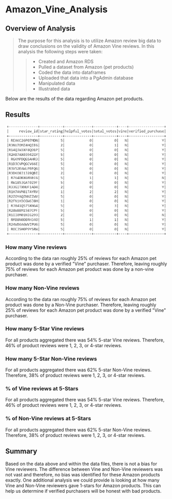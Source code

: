 # Amazon_Vine_Analysis

## Overview of Analysis
> The purpose for this analysis is to utilize Amazon review big data to draw conclusions on the validity of Amazon Vine reviews. In this analysis the following steps were taken:
  >> - Created and Amazon RDS
  >> - Pulled a dataset from Amazon (pet products)
  >> - Coded the data into dataframes
  >> - Uploaded that data into a PgAdmin database
  >> - Manipulated data
  >> - Illustrated data
  
Below are the results of the data regarding Amazon pet products.

## Results
![Screenshot](https://github.com/salvamike/Amazon_Vine_Analysis/blob/main/Image_1.png)

### How many Vine reviews
According to the data ran roughly 25% of reviews for each Amazon pet product was done by a verified "Vine" purchaser. Therefore, leaving roughly 75% of reviews for each Amazon pet product was done by a non-vine purchaser. 

### How many Non-Vine reviews
According to the data ran roughly 75% of reviews for each Amazon pet product was done by a Non-Vine purchaser. Therefore, leaving roughly 25% of reviews for each Amazon pet product was done by a verified "Vine" purchaser. 

### How many 5-Star Vine reviews
For all products aggregated there was 54% 5-star Vine reviews. Therefore, 46% of product reviews were 1, 2, 3, or 4-star reviews.

### How many 5-Star Non-Vine reviews
For all products aggregated there was 62% 5-star Non-Vine reviews. Therefore, 38% of product reviews were 1, 2, 3, or 4-star reviews.

### % of Vine reviews at 5-Stars
For all products aggregated there was 54% 5-star Vine reviews. Therefore, 46% of product reviews were 1, 2, 3, or 4-star reviews.

### % of Non-Vine reviews at 5-Stars
For all products aggregated there was 62% 5-star Non-Vine reviews. Therefore, 38% of product reviews were 1, 2, 3, or 4-star reviews.

## Summary
Based on the data above and within the data files, there is not a bias for Vine reviewers. The difference between Vine and Non-Vine reviewers was not vast and therefore, no bias was identified for these Amazon products exactly. One additional analysis we could provide is looking at how many Vine and Non-Vine reviewers gave 1-stars for Amazon products. This can help us determine if verified purchasers will be honest with bad products.